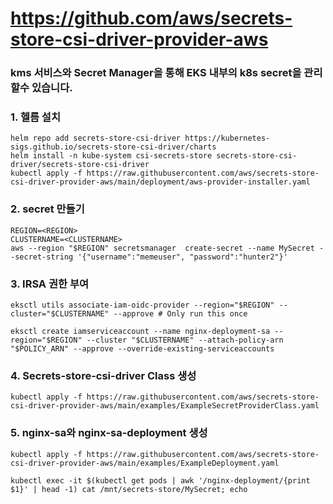 # https://github.com/aws/secrets-store-csi-driver-provider-aws
### kms 서비스와 Secret Manager을 통해 EKS 내부의 k8s secret을 관리할수 있습니다.


### 1. 헬름 설치
```
helm repo add secrets-store-csi-driver https://kubernetes-sigs.github.io/secrets-store-csi-driver/charts
helm install -n kube-system csi-secrets-store secrets-store-csi-driver/secrets-store-csi-driver
kubectl apply -f https://raw.githubusercontent.com/aws/secrets-store-csi-driver-provider-aws/main/deployment/aws-provider-installer.yaml
```


### 2. secret 만들기
```
REGION=<REGION>
CLUSTERNAME=<CLUSTERNAME>
aws --region "$REGION" secretsmanager  create-secret --name MySecret --secret-string '{"username":"memeuser", "password":"hunter2"}'
```
### 3. IRSA 권한 부여
```
eksctl utils associate-iam-oidc-provider --region="$REGION" --cluster="$CLUSTERNAME" --approve # Only run this once

eksctl create iamserviceaccount --name nginx-deployment-sa --region="$REGION" --cluster "$CLUSTERNAME" --attach-policy-arn "$POLICY_ARN" --approve --override-existing-serviceaccounts
```
### 4. Secrets-store-csi-driver Class 생성 
```
kubectl apply -f https://raw.githubusercontent.com/aws/secrets-store-csi-driver-provider-aws/main/examples/ExampleSecretProviderClass.yaml
```

### 5. nginx-sa와 nginx-sa-deployment 생성
```
kubectl apply -f https://raw.githubusercontent.com/aws/secrets-store-csi-driver-provider-aws/main/examples/ExampleDeployment.yaml

kubectl exec -it $(kubectl get pods | awk '/nginx-deployment/{print $1}' | head -1) cat /mnt/secrets-store/MySecret; echo
```